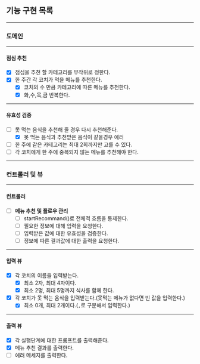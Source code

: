 ## 기능 구현 목록

---

### 도메인

---

#### 점심 추천

- [x] 점심을 추천 할 카테고리를 무작위로 정한다.
- [x] 한 주간 각 코치가 먹을 메뉴를 추천한다.
  - [x] 코치의 수 만큼 카테고리에 따른 메뉴를 추천한다.
  - [x] 화,수,목,금 반복한다.

---

#### 유효성 검증

- [ ] 못 먹는 음식을 추천해 줄 경우 다시 추천해준다.
  - [x] 못 먹는 음식과 추천받은 음식이 같을경우 에러
- [ ] 한 주에 같은 카테고리는 최대 2회까지만 고를 수 있다.
- [ ] 각 코치에게 한 주에 중복되지 않는 메뉴를 추천해야 한다.

---

### 컨트롤러 및 뷰

---

#### 컨트롤러

- [ ] **메뉴 추천 및 플로우 관리**
  - [ ] startRecommand()로 전체적 흐름을 통제한다.
  - [ ] 필요한 정보에 대해 입력을 요청한다.
  - [ ] 입력받은 값에 대한 유효성을 검증한다.
  - [ ] 정보에 따른 결과값에 대한 출력을 요청한다.

---

#### 입력 뷰

- [x] 각 코치의 이름을 입력받는다.
  - [x] 최소 2자, 최대 4자이다.
  - [x] 최소 2명, 최대 5명까지 식사를 함께 한다.
- [x] 각 코치가 못 먹는 음식을 입력받는다.(못먹는 메뉴가 없다면 빈 값을 입력한다.)
  - [x] 최소 0개, 최대 2개이다.(`,`로 구분해서 입력한다.)

---

#### 출력 뷰

- [x] 각 실행단계에 대한 프롬프트를 출력해준다.
- [x] 메뉴 추천 결과를 출력한다.
- [ ] 에러 메세지를 출력한다.
